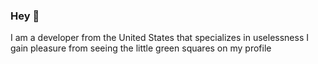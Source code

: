 ### Hey 👋

I am a developer from the United States that specializes in uselessness
I gain pleasure from seeing the little green squares on my profile



